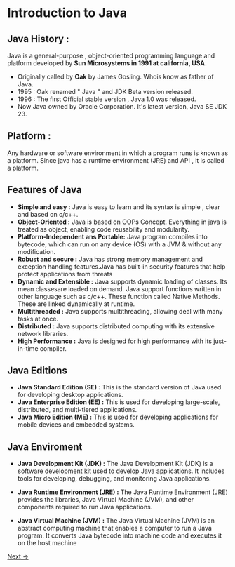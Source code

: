 # Introduction to Java

## Java History :
Java is a general-purpose , object-oriented programming language and platform developed by **Sun Microsystems in 1991 at california, USA.**
- Originally called by **Oak** by James Gosling. Whois  know as father of Java.
- 1995 : Oak renamed " Java " and JDK Beta version released.
- 1996 : The first Official stable version , Java 1.0 was released. 
- Now Java owned by Oracle Corporation. It's latest version, Java SE JDK 23.

## Platform :
Any hardware or software environment in which a program runs is known as a platform. Since java has a runtime environment (JRE) and API , it is called a platform.

## Features of Java
- **Simple and easy :** 
Java is easy to learn and its syntax is simple , clear and based on c/c++.
- **Object-Oriented :**
Java is based on OOPs Concept. Everything in java is treated as object, enabling code reusability and modularity.
- **Platform-Independent ans Portable:** 
Java program compiles into bytecode, which can run on any device (OS) with a JVM  &  without any modification.
- **Robust and secure :** 
Java has strong memory management and exception handling features.Java has built-in security features that help protect applications from threats
- **Dynamic and Extensible :** 
Java supports dynamic loading of classes. Its mean classesare loaded on demand. Java support  functions written in other language such as c/c++. These function called Native Methods. These are linked dynamically at runtime.
- **Multithreaded :** 
Java supports multithreading, allowing deal with many tasks at once.
- **Distributed :** 
Java supports distributed computing with its extensive network libraries.
- **High Performance :** 
Java is designed for high performance with its just-in-time compiler.

## Java Editions
- **Java Standard Edition (SE) :** 
This is the standard version of Java used for developing desktop applications.
- **Java Enterprise Edition (EE) :**
This is used for developing large-scale, distributed, and multi-tiered applications.
- **Java Micro Edition (ME) :**
This is used for developing applications for mobile devices and embedded systems.

## Java Enviroment
- **Java Development Kit (JDK) :**
The Java Development Kit (JDK) is a software development kit used to develop Java applications. It includes tools for developing, debugging, and monitoring Java applications.

- **Java Runtime Environment (JRE) :**
The Java Runtime Environment (JRE) provides the libraries, Java Virtual Machine (JVM), and other components required to run Java applications.

- **Java Virtual Machine (JVM) :**
The Java Virtual Machine (JVM) is an abstract computing machine that enables a computer to run a Java program. It converts Java bytecode into machine code and executes it on the host machine

[Next →](02-Java-Installation.md)
